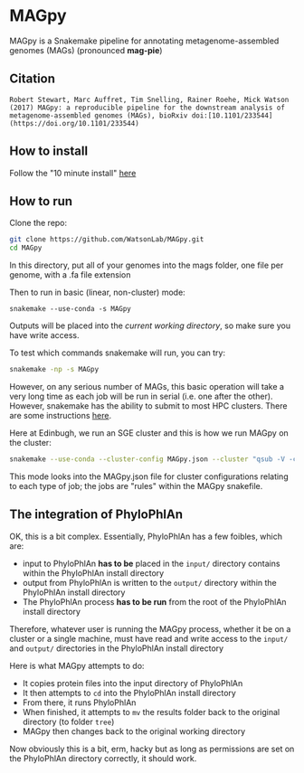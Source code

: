 # MAGpy
MAGpy is a Snakemake pipeline for annotating metagenome-assembled genomes (MAGs) (pronounced **mag-pie**)

## Citation

```
Robert Stewart, Marc Auffret, Tim Snelling, Rainer Roehe, Mick Watson (2017) MAGpy: a reproducible pipeline for the downstream analysis of metagenome-assembled genomes (MAGs), bioRxiv doi:[10.1101/233544](https://doi.org/10.1101/233544)
```

## How to install

Follow the "10 minute install" [here](https://github.com/WatsonLab/MAGpy/blob/master/install.md)

## How to run

Clone the repo:

```sh
git clone https://github.com/WatsonLab/MAGpy.git
cd MAGpy
```

In this directory, put all of your genomes into the mags folder, one file per genome, with a .fa file extension

Then to run in basic (linear, non-cluster) mode:

```
snakemake --use-conda -s MAGpy
```

Outputs will be placed into the *current working directory*, so make sure you have write access.

To test which commands snakemake will run, you can try:

```sh
snakemake -np -s MAGpy
```

However, on any serious number of MAGs, this basic operation will take a very long time as each job will be run in serial (i.e. one after the other).  However, snakemake has the ability to submit to most HPC clusters.  There are some instructions [here](http://snakemake.readthedocs.io/en/stable/tutorial/additional_features.html#cluster-execution).  

Here at Edinbugh, we run an SGE cluster and this is how we run MAGpy on the cluster:

```sh
snakemake --use-conda --cluster-config MAGpy.json --cluster "qsub -V -cwd -pe sharedmem {cluster.core} -l h_rt= {cluster.time} -l h_vmem={cluster.vmem} -P {cluster.proj}" --jobs 1000
```

This mode looks into the MAGpy.json file for cluster configurations relating to each type of job; the jobs are "rules" within the MAGpy snakefile.


## The integration of PhyloPhlAn

OK, this is a bit complex.  Essentially, PhyloPhlAn has a few foibles, which are:

* input to PhyloPhlAn **has to be** placed in the ```input/``` directory contains within the PhyloPhlAn install directory
* output from PhyloPhlAn is written to the ```output/``` directory within the PhyloPhlAn install directory
* The PhyloPhlAn process **has to be run** from the root of the PhyloPhlAn install directory

Therefore, whatever user is running the MAGpy process, whether it be on a cluster or a single machine, must have read and write access to the ```input/``` and ```output/``` directories in the PhyloPhlAn install directory

Here is what MAGpy attempts to do:

* It copies protein files into the input directory of PhyloPhlAn
* It then attempts to ```cd``` into the PhyloPhlAn install directory
* From there, it runs PhyloPhlAn
* When finished, it attempts to ```mv``` the results folder back to the original directory (to folder ```tree```)
* MAGpy then changes back to the original working directory

Now obviously this is a bit, erm, hacky but as long as permissions are set on the PhyloPhlAn directory correctly, it should work.


